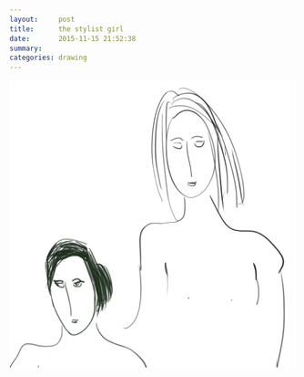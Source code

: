 ```yaml
---
layout:     post
title:      the stylist girl
date:       2015-11-15 21:52:38
summary:    
categories: drawing
---
```

![the stylist girl](/images/diary/the-stylist-girl.png "She is cute.")
